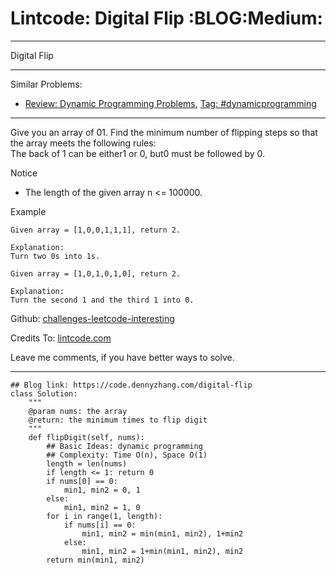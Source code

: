 # Lintcode: Digital Flip     :BLOG:Medium:


---

Digital Flip  

---

Similar Problems:  
-   [Review: Dynamic Programming Problems](https://code.dennyzhang.com/review-dynamicprogramming), [Tag: #dynamicprogramming](https://code.dennyzhang.com/tag/dynamicprogramming)

---

Give you an array of 01. Find the minimum number of flipping steps so that the array meets the following rules:  
The back of 1 can be either1 or 0, but0 must be followed by 0.  

Notice  
-   The length of the given array n <= 100000.

Example  

    Given array = [1,0,0,1,1,1], return 2.
    
    Explanation:
    Turn two 0s into 1s.

    Given array = [1,0,1,0,1,0], return 2.
    
    Explanation:
    Turn the second 1 and the third 1 into 0.

Github: [challenges-leetcode-interesting](https://github.com/DennyZhang/challenges-leetcode-interesting/tree/master/digital-flip)  

Credits To: [lintcode.com](http://www.lintcode.com/en/problem/digital-flip/)  

Leave me comments, if you have better ways to solve.  

---

    ## Blog link: https://code.dennyzhang.com/digital-flip
    class Solution:
        """
        @param nums: the array
        @return: the minimum times to flip digit
        """
        def flipDigit(self, nums):
            ## Basic Ideas: dynamic programming
            ## Complexity: Time O(n), Space O(1)
            length = len(nums)
            if length <= 1: return 0
            if nums[0] == 0:
                min1, min2 = 0, 1
            else:
                min1, min2 = 1, 0
            for i in range(1, length):
                if nums[i] == 0:
                    min1, min2 = min(min1, min2), 1+min2
                else:
                    min1, min2 = 1+min(min1, min2), min2
            return min(min1, min2)